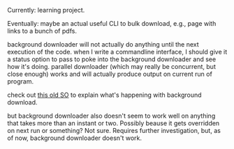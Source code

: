 
Currently: learning project. 

Eventually: maybe an actual useful CLI to bulk download, e.g., page with links to a bunch of pdfs.

background downloader will not actually do anything until the next execution of the code.  when I write a commandline interface, I should give it a status option to pass to poke into the background downloader and see how it's doing.  parallel downloader (which may really be concurrent, but close enough) works and will actually produce output on current run of program.

check out [this old SO](https://stackoverflow.com/questions/43299838/nsurlsession-background-configuration-benefits-on-macos) to explain what's happening with background download.

but background downloader also doesn't seem to work well on anything that takes more than an instant or two.  Possibly beause it gets overridden on next run or something?  Not sure.  Requires further investigation, but, as of now, background downloader doesn't work.
